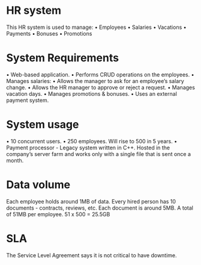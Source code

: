 # HR system
This HR system is used to manage:
• Employees
• Salaries
• Vacations
• Payments
• Bonuses
• Promotions


# System Requirements
• Web-based application.
• Performs CRUD operations on the employees.
• Manages salaries:
• Allows the manager to ask for an employee’s salary
change.
• Allows the HR manager to approve or reject a request.
• Manages vacation days.
• Manages promotions & bonuses.
• Uses an external payment system.

# System usage
• 10 concurrent users.
• 250 employees. Will rise to 500 in 5 years.
• Payment processor -  Legacy system written in C++. Hosted in the company’s server farm and works only with a single file that is sent once a month.

# Data volume
Each employee holds around 1MB of data. Every hired person has 10 documents - contracts, reviews, etc.
Each document is around 5MB. A total of 51MB per employee.
51 x 500 = 25.5GB 

# SLA 
The Service Level Agreement says it is not critical to have downtime.
